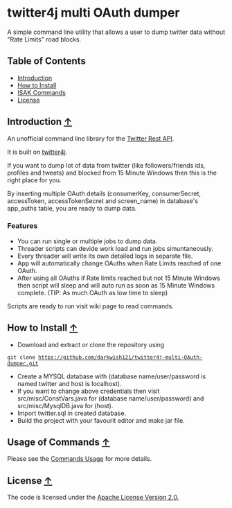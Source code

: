 # twitter4j multi OAuth dumper
A simple command line utility that allows a user to dump twitter data without "Rate Limits" road blocks.

## <a name="toc">Table of Contents</a>
* [Introduction](#introduction)
* [How to Install](#how-to-install)
* [ISAK Commands](#commands)
* [License](#license)

## <a name="introduction">Introduction</a> [&#8593;](#toc)
An unofficial command line library for the [Twitter Rest API](https://dev.twitter.com/rest/public).

It is built on [twitter4j](https://github.com/yusuke/twitter4j).

If you want to dump lot of data from twitter (like followers/friends ids, profiles and tweets) and blocked from 15 Minute Windows
then this is the right place for you.

By inserting multiple OAuth details (consumerKey, consumerSecret, accessToken, accessTokenSecret and screen_name) in database's app_auths table, you are ready to dump data. 

### Features
* You can run single or multiple jobs to dump data.
* Threader scripts can devide work load and run jobs simuntaneously. 
* Every threader will write its own detailed logs in separate file.
* App will automatically change OAuths when Rate Limits reached of one OAuth.
* After using all OAuths if Rate limits reached but not 15 Minute Windows then script will sleep and will auto run as soon as 15 Minute Windows complete. (TIP: As much OAuth as low time to sleep)


Scripts are ready to run visit wiki page to read commands. 

## <a name="how-to-install">How to Install</a> [&#8593;](#toc)

* Download and extract or clone the repository using

<code>git clone https://github.com/darkwish121/twitter4j-multi-OAuth-dumper.git</code>

* Create a MYSQL database with (database name/user/password is named twitter and host is localhost).
* If you want to change above credentials then visit src/misc/ConstVars.java for (database name/user/password) and src/misc/MysqlDB.java for (host).
* Import twitter.sql in created database.
* Build the project with your favourit editor and make jar file.


## <a name="commands">Usage of Commands</a> [&#8593;](#toc)

Please see the [Commands Usage](https://github.com/darkwish121/twitter4j-multi-OAuth-dumper/wiki) for more details.

## <a name="license">License</a> [&#8593;](#toc)

The code is licensed under the [Apache License Version 2.0.](http://www.apache.org/licenses/LICENSE-2.0)
